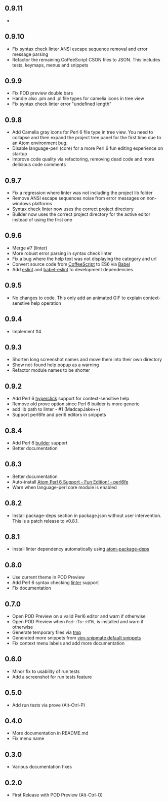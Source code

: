 ## 0.9.11
*

## 0.9.10
* Fix syntax check linter ANSI escape sequence removal and error message parsing
* Refactor the remaining CoffeeScript CSON files to JSON. This includes tests,
keymaps, menus and snippets

## 0.9.9
* Fix POD preview double bars
* Handle also .pm and .pl file types for camelia icons in tree view
* Fix syntax check linter error "undefined length"

## 0.9.8
* Add Camelia gray icons for Perl 6 file type in tree view. You need to collapse
and then expand the project tree panel for the first time due to an Atom
environment bug.
* Disable language-perl (core) for a more Perl 6 fun editing experience on
startup
* Improve code quality via refactoring, removing dead code and more delicious
code comments

## 0.9.7
* Fix a regression where linter was not including the project lib folder
* Remove ANSI escape sequences noise from error messages on non-windows
platforms
* Syntax check linter now uses the correct project directory
* Builder now uses the correct project directory for the active editor instead
of using the first one

## 0.9.6
* Merge #7 (linter)
* More robust error parsing in syntax check linter
* Fix a bug where the help text was not displaying the category and url
* Convert source code from [CoffeeScript](http://coffeescript.org/) to ES6
via [Babel](https://babeljs.io)
* Add [eslint](https://github.com/eslint/eslint) and [babel-eslint](
https://github.com/babel/babel-eslint) to development dependencies

## 0.9.5
* No changes to code. This only add an animated GIF to explain context-senstive
help operation

## 0.9.4
* Implement #4

## 0.9.3
* Shorten long screenshot names and move them into their own directory
* Show not-found help popup as a warning
* Refactor module names to be shorter

## 0.9.2
* Add Perl 6 [hyperclick](https://atom.io/packages/hyperclick) support for
context-sensitive help
* Remove old prove option since Perl 6 builder is more generic
* add lib path to linter - #1 (MadcapJake++)
* Support perl6fe and perl6 editors in snippets

## 0.8.4
* Add Perl 6 [builder](https://atom.io/packages/build) support
* Better documentation

## 0.8.3
* Better documentation
* Auto-install [Atom Perl 6 Support - Fun Edition! - perl6fe](
  https://github.com/MadcapJake/language-perl6fe)
* Warn when language-perl core module is enabled

## 0.8.2
* Install package-deps section in package.json without user intervention. This
  is a patch release to v0.8.1.

## 0.8.1
* Install linter dependency automatically using [atom-package-deps](
https://github.com/steelbrain/package-deps)

## 0.8.0
* Use current theme in POD Preview
* Add Perl 6 syntax checking [linter](https://atom.io/packages/linter) support
* Fix documentation

## 0.7.0
* Open POD Preview on a valid Perl6 editor and warn if otherwise
* Open POD Preview when `Pod::To::HTML` is installed and warn if otherwise
* Generate temporary files via [tmp](https://github.com/raszi/node-tmp)
* Generated more snippets from [vim-snipmate default snippets](
https://github.com/honza/vim-snippets/blob/master/snippets/perl6.snippets)
* Fix context menu labels and add more documentation

## 0.6.0
* Minor fix to usability of run tests
* Add a screenshot for run tests feature

## 0.5.0
* Add run tests via prove (Alt-Ctrl-P)

## 0.4.0
* More documentation in README.md
* Fix menu name

## 0.3.0
* Various documentation fixes

## 0.2.0
* First Release with POD Preview (Alt-Ctrl-O)
